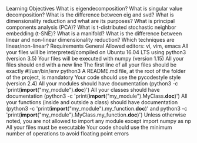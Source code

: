 Learning Objectives
What is eigendecomposition?
What is singular value decomposition?
What is the difference between eig and svd?
What is dimensionality reduction and what are its purposes?
What is principal components analysis (PCA)?
What is t-distributed stochastic neighbor embedding (t-SNE)?
What is a manifold?
What is the difference between linear and non-linear dimensionality reduction?
Which techniques are linear/non-linear?
Requirements
General
Allowed editors: vi, vim, emacs
All your files will be interpreted/compiled on Ubuntu 16.04 LTS using python3 (version 3.5)
Your files will be executed with numpy (version 1.15)
All your files should end with a new line
The first line of all your files should be exactly #!/usr/bin/env python3
A README.md file, at the root of the folder of the project, is mandatory
Your code should use the pycodestyle style (version 2.4)
All your modules should have documentation (python3 -c 'print(__import__("my_module").__doc__)')
All your classes should have documentation (python3 -c 'print(__import__("my_module").MyClass.__doc__)')
All your functions (inside and outside a class) should have documentation (python3 -c 'print(__import__("my_module").my_function.__doc__)' and python3 -c 'print(__import__("my_module").MyClass.my_function.__doc__)')
Unless otherwise noted, you are not allowed to import any module except import numpy as np
All your files must be executable
Your code should use the minimum number of operations to avoid floating point errors
